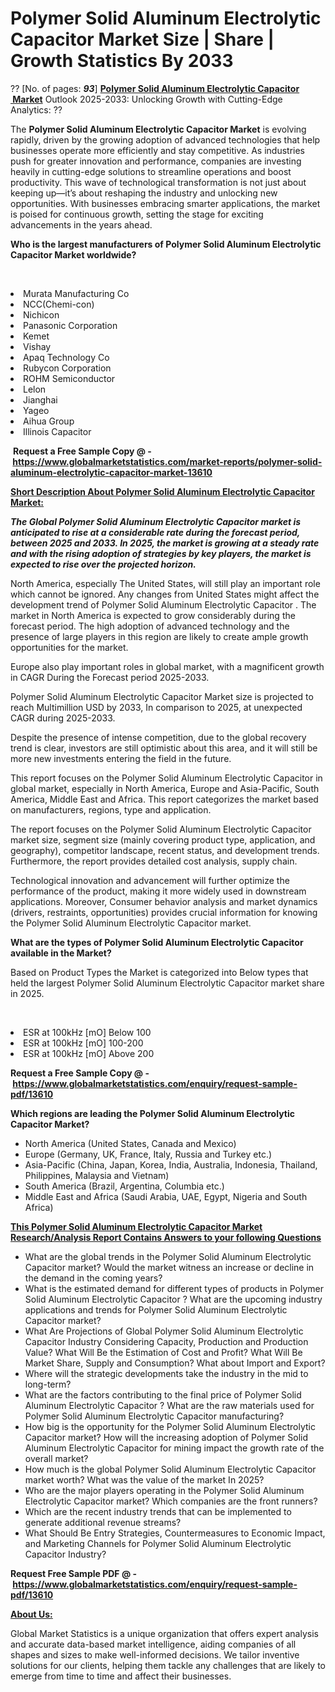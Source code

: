 <H1>Polymer Solid Aluminum Electrolytic Capacitor Market Size | Share | Growth Statistics By 2033</H1><p>?? [No. of pages:&nbsp;<strong><em>93</em></strong>]&nbsp;<strong><a href="https://www.globalmarketstatistics.com/market-reports/polymer-solid-aluminum-electrolytic-capacitor-market-13610">Polymer Solid Aluminum Electrolytic Capacitor &nbsp;Market</a></strong>&nbsp;Outlook 2025-2033: Unlocking Growth with Cutting-Edge Analytics: ??</p><p>The <strong>Polymer Solid Aluminum Electrolytic Capacitor Market</strong> is evolving rapidly, driven by the growing adoption of advanced technologies that help businesses operate more efficiently and stay competitive. As industries push for greater innovation and performance, companies are investing heavily in cutting-edge solutions to streamline operations and boost productivity. This wave of technological transformation is not just about keeping up&mdash;it&rsquo;s about reshaping the industry and unlocking new opportunities. With businesses embracing smarter applications, the market is poised for continuous growth, setting the stage for exciting advancements in the years ahead.</p><p><strong>Who is the largest manufacturers of Polymer Solid Aluminum Electrolytic Capacitor Market worldwide?</strong></p><p>&nbsp;<li>Murata Manufacturing Co<li> NCC(Chemi-con)<li> Nichicon<li> Panasonic Corporation<li> Kemet<li> Vishay<li> Apaq Technology Co<li> Rubycon Corporation<li> ROHM Semiconductor<li> Lelon<li> Jianghai<li> Yageo<li> Aihua Group<li> Illinois Capacitor</p><p>&nbsp;<strong>Request a Free Sample Copy @ -&nbsp;<a href="https://www.globalmarketstatistics.com/market-reports/polymer-solid-aluminum-electrolytic-capacitor-market-13610">https://www.globalmarketstatistics.com/market-reports/polymer-solid-aluminum-electrolytic-capacitor-market-13610</a></strong></p><p><strong><u>Short Description About Polymer Solid Aluminum Electrolytic Capacitor Market:</u></strong></p><p><strong><em>The Global Polymer Solid Aluminum Electrolytic Capacitor market is anticipated to rise at a considerable rate during the forecast period, between 2025 and 2033. In 2025, the market is growing at a steady rate and with the rising adoption of strategies by key players, the market is expected to rise over the projected horizon.</em></strong></p><p>North America, especially The United States, will still play an important role which cannot be ignored. Any changes from United States might affect the development trend of Polymer Solid Aluminum Electrolytic Capacitor . The market in North America is expected to grow considerably during the forecast period. The high adoption of advanced technology and the presence of large players in this region are likely to create ample growth opportunities for the market.</p><p>Europe also play important roles in global market, with a magnificent growth in CAGR During the Forecast period 2025-2033.</p><p>Polymer Solid Aluminum Electrolytic Capacitor Market size is projected to reach Multimillion USD by 2033, In comparison to 2025, at unexpected CAGR during 2025-2033.</p><p>Despite the presence of intense competition, due to the global recovery trend is clear, investors are still optimistic about this area, and it will still be more new investments entering the field in the future.</p><p>This report focuses on the Polymer Solid Aluminum Electrolytic Capacitor in global market, especially in North America, Europe and Asia-Pacific, South America, Middle East and Africa. This report categorizes the market based on manufacturers, regions, type and application.</p><p>The report focuses on the Polymer Solid Aluminum Electrolytic Capacitor market size, segment size (mainly covering product type, application, and geography), competitor landscape, recent status, and development trends. Furthermore, the report provides detailed cost analysis, supply chain.</p><p>Technological innovation and advancement will further optimize the performance of the product, making it more widely used in downstream applications. Moreover, Consumer behavior analysis and market dynamics (drivers, restraints, opportunities) provides crucial information for knowing the Polymer Solid Aluminum Electrolytic Capacitor market.</p><p><strong>What are the types of Polymer Solid Aluminum Electrolytic Capacitor available in the Market?</strong></p><p>Based on Product Types the Market is categorized into Below types that held the largest Polymer Solid Aluminum Electrolytic Capacitor market share in 2025.</p><p>&nbsp;<li>ESR at 100kHz [mO] Below 100<li> ESR at 100kHz [mO] 100-200<li> ESR at 100kHz [mO] Above 200&nbsp;</p><p><strong>Request a Free Sample Copy @ -&nbsp;<a href="https://www.globalmarketstatistics.com/enquiry/request-sample-pdf/13610">https://www.globalmarketstatistics.com/enquiry/request-sample-pdf/13610</a></strong></p><p><strong>Which regions are leading the Polymer Solid Aluminum Electrolytic Capacitor Market?</strong></p><ul><li>North America (United States, Canada and Mexico)</li><li>Europe (Germany, UK, France, Italy, Russia and Turkey etc.)</li><li>Asia-Pacific (China, Japan, Korea, India, Australia, Indonesia, Thailand, Philippines, Malaysia and Vietnam)</li><li>South America (Brazil, Argentina, Columbia etc.)</li><li>Middle East and Africa (Saudi Arabia, UAE, Egypt, Nigeria and South Africa)</li></ul><p><strong><u>This Polymer Solid Aluminum Electrolytic Capacitor Market Research/Analysis Report Contains Answers to your following Questions</u></strong></p><ul><li>What are the global trends in the Polymer Solid Aluminum Electrolytic Capacitor market? Would the market witness an increase or decline in the demand in the coming years?</li><li>What is the estimated demand for different types of products in Polymer Solid Aluminum Electrolytic Capacitor ? What are the upcoming industry applications and trends for Polymer Solid Aluminum Electrolytic Capacitor market?</li><li>What Are Projections of Global Polymer Solid Aluminum Electrolytic Capacitor Industry Considering Capacity, Production and Production Value? What Will Be the Estimation of Cost and Profit? What Will Be Market Share, Supply and Consumption? What about Import and Export?</li><li>Where will the strategic developments take the industry in the mid to long-term?</li><li>What are the factors contributing to the final price of Polymer Solid Aluminum Electrolytic Capacitor ? What are the raw materials used for Polymer Solid Aluminum Electrolytic Capacitor manufacturing?</li><li>How big is the opportunity for the Polymer Solid Aluminum Electrolytic Capacitor market? How will the increasing adoption of Polymer Solid Aluminum Electrolytic Capacitor for mining impact the growth rate of the overall market?</li><li>How much is the global Polymer Solid Aluminum Electrolytic Capacitor market worth? What was the value of the market In 2025?</li><li>Who are the major players operating in the Polymer Solid Aluminum Electrolytic Capacitor market? Which companies are the front runners?</li><li>Which are the recent industry trends that can be implemented to generate additional revenue streams?</li><li>What Should Be Entry Strategies, Countermeasures to Economic Impact, and Marketing Channels for Polymer Solid Aluminum Electrolytic Capacitor Industry?</li></ul><p><strong>Request Free Sample PDF @ -&nbsp;<a href="https://www.globalmarketstatistics.com/enquiry/request-sample-pdf/13610">https://www.globalmarketstatistics.com/enquiry/request-sample-pdf/13610</a></strong></p><p><strong><u>About Us:</u></strong></p><p>Global Market Statistics&nbsp;is a unique organization that offers expert analysis and accurate data-based market intelligence, aiding companies of all shapes and sizes to make well-informed decisions. We tailor inventive solutions for our clients, helping them tackle any challenges that are likely to emerge from time to time and affect their businesses.</p>
